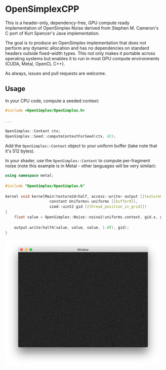 # OpenSimplexCPP

This is a header-only, dependency-free, GPU compute ready implementation of OpenSimplex Noise derived from Stephen M. Cameron's C port of Kurt Spencer's Java implementation.

The goal is to produce an OpenSimplex implementation that does not perform any dynamic allocation and has no dependencies on standard headers outside fixed-width types. This not only makes it portable across operating systems but enables it to run in most GPU compute environments (CUDA, Metal, OpenCL C++).

As always, issues and pull requests are welcome.

## Usage
In your CPU code, compute a seeded context:

```c++
#include <OpenSimplex/OpenSimplex.h>

...

OpenSimplex::Context ctx;
OpenSimplex::Seed::computeContextForSeed(ctx, 42);
```

Add the `OpenSimplex::Context` object to your uniform buffer (take note that it's 512 bytes).

In your shader, use the `OpenSimplex::Context` to compute per-fragment noise (note this example is in Metal - other languages will be very similar):

```c++
using namespace metal;

#include "OpenSimplex/OpenSimplex.h"

kernel void kernelMain(texture2d<half, access::write> output [[texture0]],
                    constant Uniforms& uniforms [[buffer0]],
                    simd::uint2 gid [[thread_position_in_grid]])
{
    float value = OpenSimplex::Noise::noise2(uniforms.context, gid.x, gid.y);

    output.write(half4(value, value, value, 1.0f), gid);
}
```

![Screenshot](/examples/screenshot.png?raw=true)
